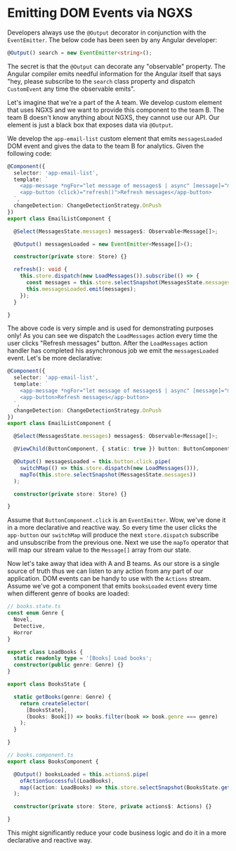 # Emitting DOM Events via NGXS

Developers always use the `@Output` decorator in conjunction with the `EventEmitter`. The below code has been seen by any Angular developer:

```ts
@Output() search = new EventEmitter<string>();
```

The secret is that the `@Output` can decorate any "observable" property. The Angular compiler emits needful information for the Angular itself that says "hey, please subscribe to the `search` class property and dispatch `CustomEvent` any time the observable emits".

Let's imagine that we're a part of the A team. We develop custom element that uses NGXS and we want to provide this component to the team B. The team B doesn't know anything about NGXS, they cannot use our API. Our element is just a black box that exposes data via `@Output`.

We develop the `app-email-list` custom element that emits `messagesLoaded` DOM event and gives the data to the team B for analytics. Given the following code:

```ts
@Component({
  selector: 'app-email-list',
  template: `
    <app-message *ngFor="let message of messages$ | async" [message]="message"></app-message>
    <app-button (click)="refresh()">Refresh messages</app-button>
  `,
  changeDetection: ChangeDetectionStrategy.OnPush
})
export class EmailListComponent {

  @Select(MessagesState.messages) messages$: Observable<Message[]>;

  @Output() messagesLoaded = new EventEmitter<Message[]>();

  constructor(private store: Store) {}

  refresh(): void {
    this.store.dispatch(new LoadMessages()).subscribe(() => {
      const messages = this.store.selectSnapshot(MessagesState.messages);
      this.messagesLoaded.emit(messages);
    });
  }

}
```

The above code is very simple and is used for demonstrating purposes only! As you can see we dispatch the `LoadMessages` action every time the user clicks "Refresh messages" button. After the `LoadMessages` action handler has completed his asynchronous job we emit the `messagesLoaded` event. Let's be more declarative:

```ts
@Component({
  selector: 'app-email-list',
  template: `
    <app-message *ngFor="let message of messages$ | async" [message]="message"></app-message>
    <app-button>Refresh messages</app-button>
  `,
  changeDetection: ChangeDetectionStrategy.OnPush
})
export class EmailListComponent {

  @Select(MessagesState.messages) messages$: Observable<Message[]>;

  @ViewChild(ButtonComponent, { static: true }) button: ButtonComponent;

  @Output() messagesLoaded = this.button.click.pipe(
    switchMap(() => this.store.dispatch(new LoadMessages())),
    mapTo(this.store.selectSnapshot(MessagesState.messages))
  );

  constructor(private store: Store) {}

}
```

Assume that `ButtonComponent.click` is an `EventEmitter`. Wow, we've done it in a more declarative and reactive way. So every time the user clicks the `app-button` our `switchMap` will produce the next `store.dispatch` subscribe and unsubscribe from the previous one. Next we use the `mapTo` operator that will map our stream value to the `Message[]` array from our state.

Now let's take away that idea with A and B teams. As our store is a single source of truth thus we can listen to any action from any part of our application. DOM events can be handy to use with the `Actions` stream. Assume we've got a component that emits `booksLoaded` event every time when different genre of books are loaded:

```ts
// books.state.ts
const enum Genre {
  Novel,
  Detective,
  Horror
}

export class LoadBooks {
  static readonly type = '[Books] Load books';
  constructor(public genre: Genre) {}
}

export class BooksState {

  static getBooks(genre: Genre) {
    return createSelector(
      [BooksState],
      (books: Book[]) => books.filter(book => book.genre === genre)
    );
  }

}

// books.component.ts
export class BooksComponent {

  @Output() booksLoaded = this.actions$.pipe(
    ofActionSuccessful(LoadBooks),
    map((action: LoadBooks) => this.store.selectSnapshot(BooksState.getBooks(action.genre)))
  );

  constructor(private store: Store, private actions$: Actions) {}

}
```

This might significantly reduce your code business logic and do it in a more declarative and reactive way.
